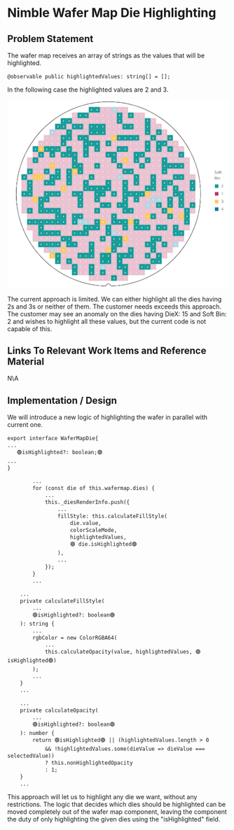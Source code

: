 # Nimble Wafer Map Die Highlighting

## Problem Statement

The wafer map receives an array of strings as the values that will be highlighted.

```
@observable public highlightedValues: string[] = [];
```

In the following case the highlighted values are 2 and 3.

![Highlighted Values](resources/highlighted-values.png)

The current approach is limited. We can either highlight all the dies having 2s and 3s or neither of them. The customer needs exceeds this approach. The customer may see an anomaly on the dies having DieX: 15 and Soft Bin: 2 and wishes to highlight all these values, but the current code is not capable of this.

## Links To Relevant Work Items and Reference Material

N\A

## Implementation / Design

We will introduce a new logic of highlighting the wafer in parallel with current one.

```
export interface WaferMapDie{
...
   🟢isHighlighted?: boolean;🟢
...
}
```

```
        ...
        for (const die of this.wafermap.dies) {
            ...
            this._diesRenderInfo.push({
                ...
                fillStyle: this.calculateFillStyle(
                    die.value,
                    colorScaleMode,
                    highlightedValues,
                    🟢 die.isHighlighted🟢
                ),
                ...
            });
        }
        ...
```

```
    ...
    private calculateFillStyle(
        ...
        🟢isHighlighted?: boolean🟢
    ): string {
        ...
        rgbColor = new ColorRGBA64(
            ...
            this.calculateOpacity(value, highlightedValues, 🟢isHighlighted🟢)
        );
        ...
    }
    ...
```

```
    ...
    private calculateOpacity(
        ...
        🟢isHighlighted?: boolean🟢
    ): number {
        return 🟢isHighlighted🟢 || (highlightedValues.length > 0
            && !highlightedValues.some(dieValue => dieValue === selectedValue))
            ? this.nonHighlightedOpacity
            : 1;
    }
    ...
```

This approach will let us to highlight any die we want, without any restrictions. The logic that decides which dies should be highlighted can be moved completely out of the wafer map component, leaving the component the duty of only highlighting the given dies using the "isHighlighted" field.
